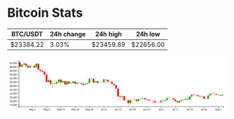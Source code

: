 # Bitcoin Stats

BTC/USDT|24h change|24h high|24h low|
|---|---|---|---|
|$23384.22|3.03%|$23459.89|$22656.00|

<img src="./chart.svg">
